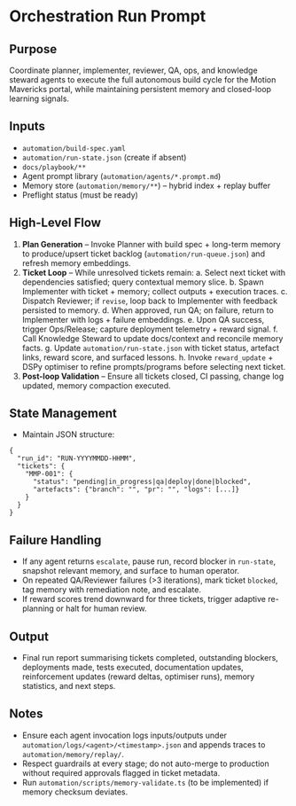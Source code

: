 # Orchestration Run Prompt

## Purpose
Coordinate planner, implementer, reviewer, QA, ops, and knowledge steward agents to execute the full autonomous build cycle for the Motion Mavericks portal, while maintaining persistent memory and closed-loop learning signals.

## Inputs
- `automation/build-spec.yaml`
- `automation/run-state.json` (create if absent)
- `docs/playbook/**`
- Agent prompt library (`automation/agents/*.prompt.md`)
- Memory store (`automation/memory/**`) – hybrid index + replay buffer
- Preflight status (must be ready)

## High-Level Flow
1. **Plan Generation** – Invoke Planner with build spec + long-term memory to produce/upsert ticket backlog (`automation/run-queue.json`) and refresh memory embeddings.
2. **Ticket Loop** – While unresolved tickets remain:
   a. Select next ticket with dependencies satisfied; query contextual memory slice.
   b. Spawn Implementer with ticket + memory; collect outputs + execution traces.
   c. Dispatch Reviewer; if `revise`, loop back to Implementer with feedback persisted to memory.
   d. When approved, run QA; on failure, return to Implementer with logs + failure embeddings.
   e. Upon QA success, trigger Ops/Release; capture deployment telemetry + reward signal.
   f. Call Knowledge Steward to update docs/context and reconcile memory facts.
   g. Update `automation/run-state.json` with ticket status, artefact links, reward score, and surfaced lessons.
   h. Invoke `reward_update` + DSPy optimiser to refine prompts/programs before selecting next ticket.
3. **Post-loop Validation** – Ensure all tickets closed, CI passing, change log updated, memory compaction executed.

## State Management
- Maintain JSON structure:
```
{
  "run_id": "RUN-YYYYMMDD-HHMM",
  "tickets": {
    "MMP-001": {
      "status": "pending|in_progress|qa|deploy|done|blocked",
      "artefacts": {"branch": "", "pr": "", "logs": [...]}
    }
  }
}
```

## Failure Handling
- If any agent returns `escalate`, pause run, record blocker in `run-state`, snapshot relevant memory, and surface to human operator.
- On repeated QA/Reviewer failures (>3 iterations), mark ticket `blocked`, tag memory with remediation note, and escalate.
- If reward scores trend downward for three tickets, trigger adaptive re-planning or halt for human review.

## Output
- Final run report summarising tickets completed, outstanding blockers, deployments made, tests executed, documentation updates, reinforcement updates (reward deltas, optimiser runs), memory statistics, and next steps.

## Notes
- Ensure each agent invocation logs inputs/outputs under `automation/logs/<agent>/<timestamp>.json` and appends traces to `automation/memory/replay/`.
- Respect guardrails at every stage; do not auto-merge to production without required approvals flagged in ticket metadata.
- Run `automation/scripts/memory-validate.ts` (to be implemented) if memory checksum deviates.

